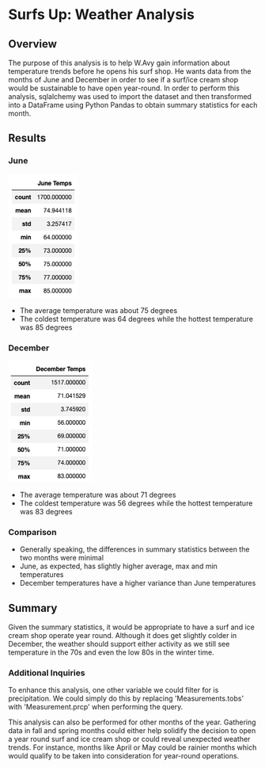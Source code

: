 # Surfs Up: Weather Analysis

## Overview

The purpose of this analysis is to help W.Avy gain information about temperature trends before he opens his surf shop. He wants data from the months of June and December in order to see if a surf/ice cream shop would be sustainable to have open year-round. In order to perform this analysis, sqlalchemy was used to import the dataset and then transformed into a DataFrame using Python Pandas to obtain summary statistics for each month. 

## Results

### June

![](June_temps.png)

- The average temperature was about 75 degrees
- The coldest temperature was 64 degrees while the hottest temperature was 85 degrees

### December

![](December_temps.png)

- The average temperature was about 71 degrees
- The coldest temperature was 56 degrees while the hottest temperature was 83 degrees

### Comparison

- Generally speaking, the differences in summary statistics between the two months were minimal
- June, as expected, has slightly higher average, max and min temperatures 
- December temperatures have a higher variance than June temperatures

## Summary

Given the summary statistics, it would be appropriate to have a surf and ice cream shop operate year round. Although it does get slightly colder in December, the weather should support either activity as we still see temperature in the 70s and even the low 80s in the winter time. 

### Additional Inquiries

To enhance this analysis, one other variable we could filter for is precipitation. We could simply do this by replacing 'Measurements.tobs' with 'Measurement.prcp' when performing the query. 

This analysis can also be performed for other months of the year. Gathering data in fall and spring months could either help solidify the decision to open a year round surf and ice cream shop or could reveal unexpected weather trends. For instance, months like April or May could be rainier months which would qualify to be taken into consideration for year-round operations. 
